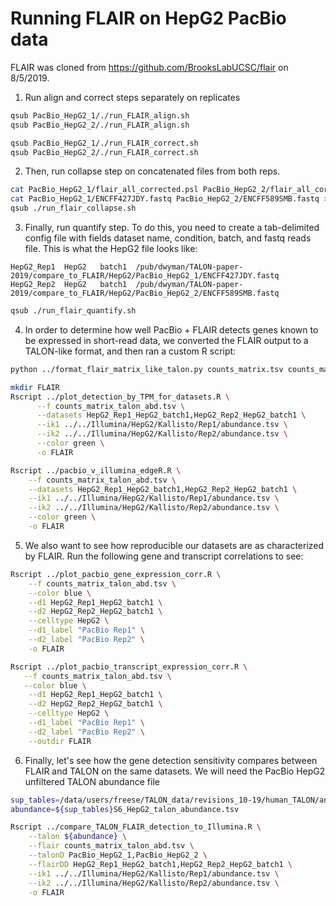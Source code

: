 # Running FLAIR on HepG2 PacBio data

FLAIR was cloned from https://github.com/BrooksLabUCSC/flair on 8/5/2019.

1. Run align and correct steps separately on replicates
```bash
qsub PacBio_HepG2_1/./run_FLAIR_align.sh
qsub PacBio_HepG2_2/./run_FLAIR_align.sh
```
```bash
qsub PacBio_HepG2_1/./run_FLAIR_correct.sh
qsub PacBio_HepG2_2/./run_FLAIR_correct.sh
```
2. Then, run collapse step on concatenated files from both reps.
```bash
cat PacBio_HepG2_1/flair_all_corrected.psl PacBio_HepG2_2/flair_all_corrected.psl > PacBio_HepG2_1-PacBio_HepG2_2_flair_all_corrected.psl
cat PacBio_HepG2_1/ENCFF427JDY.fastq PacBio_HepG2_2/ENCFF589SMB.fastq > PacBio_HepG2_1-PacBio_HepG2_2-concat.fastq
qsub ./run_flair_collapse.sh
```
3. Finally, run quantify step. To do this, you need to create a tab-delimited config file with fields dataset name, condition, batch, and fastq reads file. This is what the HepG2 file looks like:
```
HepG2_Rep1	HepG2	batch1	/pub/dwyman/TALON-paper-2019/compare_to_FLAIR/HepG2/PacBio_HepG2_1/ENCFF427JDY.fastq
HepG2_Rep2	HepG2	batch1	/pub/dwyman/TALON-paper-2019/compare_to_FLAIR/HepG2/PacBio_HepG2_2/ENCFF589SMB.fastq
```
```bash
qsub ./run_flair_quantify.sh
```

4. In order to determine how well PacBio + FLAIR detects genes known to be expressed in short-read data, we converted the FLAIR output to a TALON-like format, and then ran a custom R script:
```bash
python ../format_flair_matrix_like_talon.py counts_matrix.tsv counts_matrix_talon_abd.tsv

mkdir FLAIR
Rscript ../plot_detection_by_TPM_for_datasets.R \
      --f counts_matrix_talon_abd.tsv \
      --datasets HepG2_Rep1_HepG2_batch1,HepG2_Rep2_HepG2_batch1 \
      --ik1 ../../Illumina/HepG2/Kallisto/Rep1/abundance.tsv \
      --ik2 ../../Illumina/HepG2/Kallisto/Rep2/abundance.tsv \
      --color green \
      -o FLAIR

Rscript ../pacbio_v_illumina_edgeR.R \
    --f counts_matrix_talon_abd.tsv \
    --datasets HepG2_Rep1_HepG2_batch1,HepG2_Rep2_HepG2_batch1 \
    --ik1 ../../Illumina/HepG2/Kallisto/Rep1/abundance.tsv \
    --ik2 ../../Illumina/HepG2/Kallisto/Rep2/abundance.tsv \
    --color green \
    -o FLAIR
```

5. We also want to see how reproducible our datasets are as characterized by FLAIR. Run the following gene and transcript correlations to see:
```bash
Rscript ../plot_pacbio_gene_expression_corr.R \
    --f counts_matrix_talon_abd.tsv \
    --color blue \
    --d1 HepG2_Rep1_HepG2_batch1 \
    --d2 HepG2_Rep2_HepG2_batch1 \
    --celltype HepG2 \
    --d1_label "PacBio Rep1" \
    --d2_label "PacBio Rep2" \
    -o FLAIR

Rscript ../plot_pacbio_transcript_expression_corr.R \
   --f counts_matrix_talon_abd.tsv \
   --color blue \
    --d1 HepG2_Rep1_HepG2_batch1 \
    --d2 HepG2_Rep2_HepG2_batch1 \
    --celltype HepG2 \
    --d1_label "PacBio Rep1" \
    --d2_label "PacBio Rep2" \
    --outdir FLAIR
```

6. Finally, let's see how the gene detection sensitivity compares between FLAIR and TALON on the same datasets. We will need the PacBio HepG2 unfiltered TALON abundance file 
```bash
sup_tables=/data/users/freese/TALON_data/revisions_10-19/human_TALON/analysis/supplementary_tables/
abundance=${sup_tables}S6_HepG2_talon_abundance.tsv

Rscript ../compare_TALON_FLAIR_detection_to_Illumina.R \
    --talon ${abundance} \
    --flair counts_matrix_talon_abd.tsv \
    --talonD PacBio_HepG2_1,PacBio_HepG2_2 \
    --flairDD HepG2_Rep1_HepG2_batch1,HepG2_Rep2_HepG2_batch1 \
    --ik1 ../../Illumina/HepG2/Kallisto/Rep1/abundance.tsv \
    --ik2 ../../Illumina/HepG2/Kallisto/Rep2/abundance.tsv \
    -o FLAIR 
```
